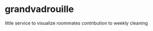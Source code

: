 grandvadrouille
===============

little service to visualize roommates contribution to weekly cleaning